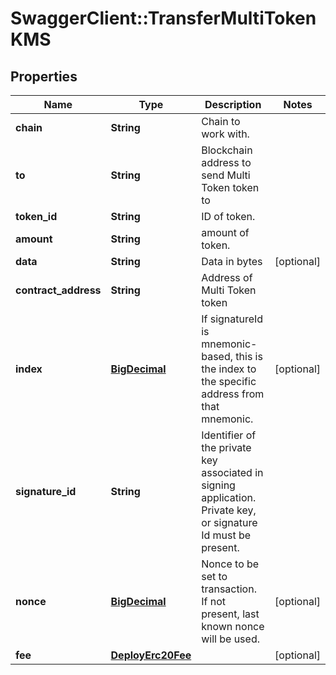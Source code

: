 # SwaggerClient::TransferMultiTokenKMS

## Properties
Name | Type | Description | Notes
------------ | ------------- | ------------- | -------------
**chain** | **String** | Chain to work with. | 
**to** | **String** | Blockchain address to send Multi Token token to | 
**token_id** | **String** | ID of token. | 
**amount** | **String** | amount of token. | 
**data** | **String** | Data in bytes | [optional] 
**contract_address** | **String** | Address of Multi Token token | 
**index** | [**BigDecimal**](BigDecimal.md) | If signatureId is mnemonic-based, this is the index to the specific address from that mnemonic. | [optional] 
**signature_id** | **String** | Identifier of the private key associated in signing application. Private key, or signature Id must be present. | 
**nonce** | [**BigDecimal**](BigDecimal.md) | Nonce to be set to transaction. If not present, last known nonce will be used. | [optional] 
**fee** | [**DeployErc20Fee**](DeployErc20Fee.md) |  | [optional] 

